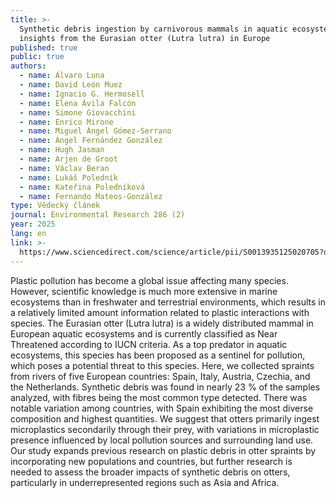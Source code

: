 ```yaml
---
title: >-
  Synthetic debris ingestion by carnivorous mammals in aquatic ecosystems:
  insights from the Eurasian otter (Lutra lutra) in Europe
published: true
public: true
authors:
  - name: Álvaro Luna
  - name: David León Muez
  - name: Ignacio G. Hermosell
  - name: Elena Ávila Falcón
  - name: Simone Giovacchini
  - name: Enrico Mirone
  - name: Miguel Ángel Gómez-Serrano
  - name: Ángel Fernández González
  - name: Hugh Jasman
  - name: Arjen de Groot
  - name: Václav Beran
  - name: Lukáš Poledník
  - name: Kateřina Poledníková
  - name: Fernando Mateos-González
type: Vědecký článek
journal: Environmental Research 286 (2)
year: 2025
lang: en
link: >-
  https://www.sciencedirect.com/science/article/pii/S0013935125020705?dgcid=coauthor
---
```

Plastic pollution has become a global issue affecting many species. However, scientific knowledge is much more extensive in marine ecosystems than in freshwater and terrestrial environments, which results in a relatively limited amount information related to plastic interactions with species. The Eurasian otter (Lutra lutra) is a widely distributed mammal in European aquatic ecosystems and is currently classified as Near Threatened according to IUCN criteria. As a top predator in aquatic ecosystems, this species has been proposed as a sentinel for pollution, which poses a potential threat to this species. Here, we collected spraints from rivers of five European countries: Spain, Italy, Austria, Czechia, and the Netherlands. Synthetic debris was found in nearly 23 % of the samples analyzed, with fibres being the most common type detected. There was notable variation among countries, with Spain exhibiting the most diverse composition and highest quantities. We suggest that otters primarily ingest microplastics secondarily through their prey, with variations in microplastic presence influenced by local pollution sources and surrounding land use. Our study expands previous research on plastic debris in otter spraints by incorporating new populations and countries, but further research is needed to assess the broader impacts of synthetic debris on otters, particularly in underrepresented regions such as Asia and Africa.
